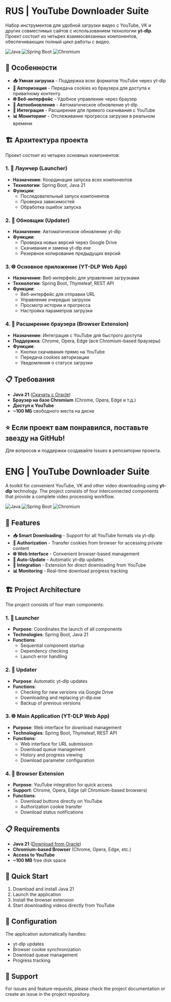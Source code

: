 # RUS | YouTube Downloader Suite

Набор инструментов для удобной загрузки видео с YouTube, VK и других совместимых сайтов с использованием технологии **yt-dlp**. Проект состоит из четырех взаимосвязанных компонентов, обеспечивающих полный цикл работы с видео.

![Java](https://img.shields.io/badge/Java-21-orange?style=for-the-badge&logo=openjdk)
![Spring Boot](https://img.shields.io/badge/Spring%20Boot-3.5.6-green?style=for-the-badge&logo=springboot)
![Chromium](https://img.shields.io/badge/Chromium-Extension-blue?style=for-the-badge&logo=googlechrome)

## 🚀 Особенности

- **📥 Умная загрузка** - Поддержка всех форматов YouTube через yt-dlp
- **🔐 Авторизация** - Передача cookies из браузера для доступа к приватному контенту
- **🌐 Веб-интерфейс** - Удобное управление через браузер
- **🔄 Автообновление** - Автоматическое обновление yt-dlp
- **🎯 Интеграция** - Расширение для прямого скачивания с YouTube
- **📊 Мониторинг** - Отслеживание прогресса загрузки в реальном времени

## 🏗️ Архитектура проекта

Проект состоит из четырех основных компонентов:

### 1. 🎯 **Лаунчер (Launcher)**
- **Назначение**: Координация запуска всех компонентов
- **Технологии**: Spring Boot, Java 21
- **Функции**:
  - Последовательный запуск компонентов
  - Проверка зависимостей
  - Обработка ошибок запуска

### 2. 🔄 **Обновщик (Updater)**
- **Назначение**: Автоматическое обновление yt-dlp
- **Функции**:
  - Проверка новых версий через Google Drive
  - Скачивание и замена yt-dlp.exe
  - Резервное копирование предыдущих версий

### 3. 🌐 **Основное приложение (YT-DLP Web App)**
- **Назначение**: Веб-интерфейс для управления загрузками
- **Технологии**: Spring Boot, Thymeleaf, REST API
- **Функции**:
  - Веб-интерфейс для отправки URL
  - Управление очередью загрузок
  - Просмотр истории и прогресса
  - Настройка параметров загрузки

### 4. 🧩 **Расширение браузера (Browser Extension)**
- **Назначение**: Интеграция с YouTube для быстрого доступа
- **Поддержка**: Chrome, Opera, Edge (все Chromium-based браузеры)
- **Функции**:
  - Кнопки скачивания прямо на YouTube
  - Передача cookies авторизации
  - Уведомления о статусе загрузки

## 📋 Требования

- **Java 21** ([Скачать с Oracle](https://www.oracle.com/java/technologies/javase/jdk21-archive-downloads.html))
- **Браузер на базе Chromium** (Chrome, Opera, Edge и т.д.)
- **Доступ к YouTube**
- **~100 МБ** свободного места на диске

## ⭐ Если проект вам понравился, поставьте звезду на GitHub!

Для вопросов и поддержки создавайте Issues в репозитории проекта.

# ENG | YouTube Downloader Suite

A toolkit for convenient YouTube, VK and other video downloading using **yt-dlp** technology. The project consists of four interconnected components that provide a complete video processing workflow.

![Java](https://img.shields.io/badge/Java-21-orange?style=for-the-badge&logo=openjdk)
![Spring Boot](https://img.shields.io/badge/Spring%20Boot-4.0-blue?style=for-the-badge&logo=springboot)
![Chromium](https://img.shields.io/badge/Chromium-Extension-green?style=for-the-badge&logo=googlechrome)

## 🚀 Features

- **📥 Smart Downloading** - Support for all YouTube formats via yt-dlp
- **🔐 Authorization** - Transfer cookies from browser for accessing private content
- **🌐 Web Interface** - Convenient browser-based management
- **🔄 Auto-Update** - Automatic yt-dlp updates
- **🎯 Integration** - Extension for direct downloading from YouTube
- **📊 Monitoring** - Real-time download progress tracking

## 🏗️ Project Architecture

The project consists of four main components:

### 1. 🎯 Launcher
- **Purpose**: Coordinates the launch of all components
- **Technologies**: Spring Boot, Java 21
- **Functions**:
  - Sequential component startup
  - Dependency checking
  - Launch error handling

### 2. 🔄 Updater
- **Purpose**: Automatic yt-dlp updates
- **Functions**:
  - Checking for new versions via Google Drive
  - Downloading and replacing yt-dlp.exe
  - Backup of previous versions

### 3. 🌐 Main Application (YT-DLP Web App)
- **Purpose**: Web interface for download management
- **Technologies**: Spring Boot, Thymeleaf, REST API
- **Functions**:
  - Web interface for URL submission
  - Download queue management
  - History and progress viewing
  - Download parameter configuration

### 4. 🧩 Browser Extension
- **Purpose**: YouTube integration for quick access
- **Support**: Chrome, Opera, Edge (all Chromium-based browsers)
- **Functions**:
  - Download buttons directly on YouTube
  - Authorization cookie transfer
  - Download status notifications

## 📋 Requirements

- **Java 21** ([Download from Oracle](https://www.oracle.com/java/technologies/javase/jdk21-archive-downloads.html))
- **Chromium-based Browser** (Chrome, Opera, Edge, etc.)
- **Access to YouTube**
- **~100 MB** free disk space

## 🚀 Quick Start

1. Download and install Java 21
2. Launch the application
3. Install the browser extension
4. Start downloading videos directly from YouTube

## 🔧 Configuration

The application automatically handles:
- yt-dlp updates
- Browser cookie synchronization
- Download queue management
- Progress tracking

## 🤝 Support

For issues and feature requests, please check the project documentation or create an issue in the project repository.
